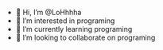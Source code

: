 - 👋 Hi, I’m @LoHhhha
- 👀 I’m interested in programing
- 🌱 I’m currently learning programing
- 💞️ I’m looking to collaborate on programing

<!---
LoHhhha/LoHhhha is a ✨ special ✨ repository because its `README.md` (this file) appears on your GitHub profile.
You can click the Preview link to take a look at your changes.
--->
